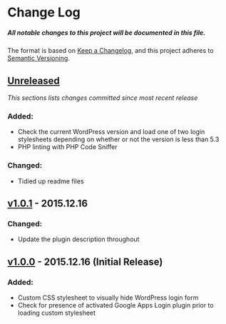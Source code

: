 # Change Log

##### All notable changes to this project will be documented in this file.

The format is based on [Keep a Changelog](https://keepachangelog.com/en/1.0.0/),
and this project adheres to [Semantic Versioning](https://semver.org/spec/v2.0.0.html).

## [Unreleased](https://github.com/IIP-Design/wp-hide-login-form/compare/v1.0.0...HEAD)

_This sections lists changes committed since most recent release_

### Added:

- Check the current WordPress version and load one of two login stylesheets depending on whether or not the version is less than 5.3
- PHP linting with PHP Code Sniffer

### Changed:

- Tidied up readme files

## [v1.0.1](https://github.com/IIP-Design/wp-hide-login-form/compare/v1.0.0...v1.0.1) - 2015.12.16

### Changed:

- Update the plugin description throughout

## [v1.0.0](https://github.com/IIP-Design/wp-hide-login-form/releases/tag/v1.0.0) - 2015.12.16 (Initial Release)

### Added:

- Custom CSS stylesheet to visually hide WordPress login form
- Check for presence of activated Google Apps Login plugin prior to loading custom stylesheet
